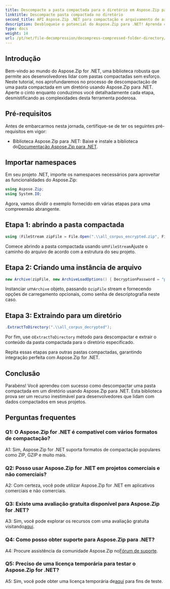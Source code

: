 ```yaml
---
title: Descompacte a pasta compactada para o diretório em Aspose.Zip para .NET
linktitle: Descompacte pasta compactada no diretório
second_title: API Aspose.Zip .NET para compactação e arquivamento de arquivos
description: Desbloqueie o potencial do Aspose.Zip para .NET! Aprenda como descompactar pastas sem esforço com este guia passo a passo. Mergulhe no mundo da compressão e extração contínuas.
type: docs
weight: 14
url: /pt/net/file-decompression/decompress-compressed-folder-directory/
---
```

## Introdução

Bem-vindo ao mundo do Aspose.Zip for .NET, uma biblioteca robusta que permite aos desenvolvedores lidar com pastas compactadas sem esforço. Neste tutorial, nos aprofundaremos no processo de descompactação de uma pasta compactada em um diretório usando Aspose.Zip para .NET. Aperte o cinto enquanto conduzimos você detalhadamente cada etapa, desmistificando as complexidades desta ferramenta poderosa.

## Pré-requisitos

Antes de embarcarmos nesta jornada, certifique-se de ter os seguintes pré-requisitos em vigor:

-  Biblioteca Aspose.Zip para .NET: Baixe e instale a biblioteca do[Documentação Aspose.Zip para .NET](https://reference.aspose.com/zip/net/).

## Importar namespaces

Em seu projeto .NET, importe os namespaces necessários para aproveitar as funcionalidades do Aspose.Zip:

```csharp
using Aspose.Zip;
using System.IO;
```

Agora, vamos dividir o exemplo fornecido em várias etapas para uma compreensão abrangente.

## Etapa 1: abrindo a pasta compactada

```csharp
using (FileStream zipFile = File.Open(".\\all_corpus_encrypted.zip", FileMode.Open))
```

 Comece abrindo a pasta compactada usando um`FileStream`Ajuste o caminho do arquivo de acordo com a estrutura do seu projeto.

## Etapa 2: Criando uma instância de arquivo

```csharp
new Archive(zipFile, new ArchiveLoadOptions() { DecryptionPassword = "p@s$" })
```

 Instanciar um`Archive` objeto, passando o`zipFile` stream e fornecendo opções de carregamento opcionais, como senha de descriptografia neste caso.

## Etapa 3: Extraindo para um diretório

```csharp
.ExtractToDirectory(".\\all_corpus_decrypted");
```

 Por fim, use o`ExtractToDirectory` método para descompactar e extrair o conteúdo da pasta compactada para o diretório especificado.

Repita essas etapas para outras pastas compactadas, garantindo integração perfeita com Aspose.Zip for .NET.

## Conclusão

Parabéns! Você aprendeu com sucesso como descompactar uma pasta compactada em um diretório usando Aspose.Zip para .NET. Esta biblioteca prova ser um recurso inestimável para desenvolvedores que lidam com dados compactados em seus projetos.

## Perguntas frequentes

### Q1: O Aspose.Zip for .NET é compatível com vários formatos de compactação?

A1: Sim, Aspose.Zip for .NET suporta formatos de compactação populares como ZIP, GZIP e muito mais.

### Q2: Posso usar Aspose.Zip for .NET em projetos comerciais e não comerciais?

A2: Com certeza, você pode utilizar Aspose.Zip for .NET em aplicativos comerciais e não comerciais.

### Q3: Existe uma avaliação gratuita disponível para Aspose.Zip for .NET?

 A3: Sim, você pode explorar os recursos com uma avaliação gratuita visitando[aqui](https://releases.aspose.com/).

### Q4: Como posso obter suporte para Aspose.Zip para .NET?

 A4: Procure assistência da comunidade Aspose.Zip no[Fórum de suporte](https://forum.aspose.com/c/zip/37).

### Q5: Preciso de uma licença temporária para testar o Aspose.Zip for .NET?

 A5: Sim, você pode obter uma licença temporária de[aqui](https://purchase.aspose.com/temporary-license/) para fins de teste.